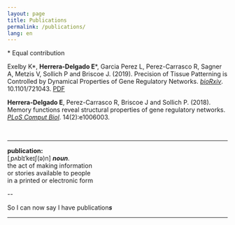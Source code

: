 ```yaml
---
layout: page
title: Publications
permalink: /publications/
lang: en
---
```


\* Equal contribution

Exelby K\*, **Herrera-Delgado E**\*, Garcia Perez L, Perez-Carrasco R, Sagner A, Metzis V, Sollich P and Briscoe J. (2019). Precision of Tissue Patterning is Controlled by Dynamical Properties of Gene Regulatory Networks. [*bioRxiv*](https://doi.org/10.1101/721043). 10.1101/721043. [PDF]({{edgar-hd.github.io}}/assets/papers/journal.pcbi.1006003.pdf)

**Herrera-Delgado E**, Perez-Carrasco R, Briscoe J and Sollich P. (2018). Memory functions reveal structural properties of gene regulatory networks. [*PLoS Comput Biol*](https://doi.org/10.1371/journal.pcbi.1006003). 14(2):e1006003.


<br/>


---

**publication:**<br/>
[ˌpʌblɪˈkeɪʃ(ə)n] ***noun***.<br/>
the act of making information<br/>
or stories available to people<br/>
in a printed or electronic form

--

So I can now say I have publication***s***

---